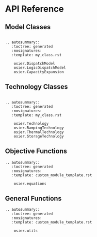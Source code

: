 # API Reference

## Model Classes
```{eval-rst}

.. autosummary::
   :toctree: generated
   :nosignatures:
   :template: my_class.rst

    osier.DispatchModel
    osier.LogicDispatchModel
    osier.CapacityExpansion
```

## Technology Classes
```{eval-rst}

.. autosummary::
   :toctree: generated
   :nosignatures:
   :template: my_class.rst

    osier.Technology
    osier.RampingTechnology
    osier.ThermalTechnology
    osier.StorageTechnology

```

## Objective Functions
```{eval-rst}
.. autosummary::
   :toctree: generated
   :nosignatures:
   :template: custom_module_template.rst

    osier.equations

```

## General Functions
```{eval-rst}
.. autosummary::
   :toctree: generated
   :nosignatures:
   :template: custom_module_template.rst

    osier.utils

```
